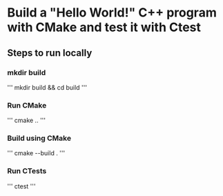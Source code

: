 # Build a "Hello World!" C++ program with CMake and test it with Ctest

## Steps to run locally

### mkdir build
'''
mkdir build && cd build
'''

### Run CMake
'''
cmake ..
'''

### Build using CMake
'''
cmake --build .
'''

### Run CTests
'''
ctest
'''